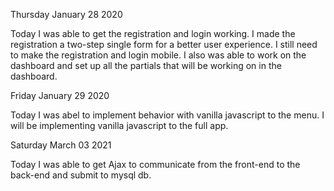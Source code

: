 Thursday January 28 2020

Today I was able to get the registration and login working. I made the registration a two-step single form for a better user experience.  I still need to make the registration and login mobile. I also was able to work on the dashboard and set up all the partials that will be working on in the dashboard. 


Friday January 29 2020 

Today I was abel to implement behavior with vanilla javascript to the menu. I will be implementing vanilla javascript to the full app. 


Saturday March 03 2021

Today I was able to get Ajax to communicate from the front-end to the back-end and submit to mysql db. 